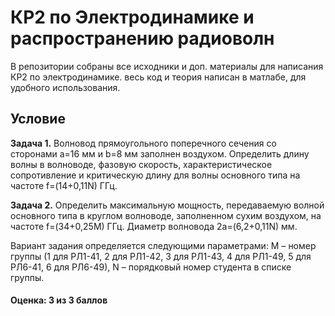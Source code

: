 # КР2 по Электродинамике и распространению радиоволн

В репозитории собраны все исходники и доп. материалы для написания КР2 по электродинамике. весь код и теория написан в матлабе, для удобного использования. 

## Условие 
**Задача 1.** Волновод прямоугольного поперечного сечения со сторонами 
a=16 мм и b=8 мм заполнен воздухом. Определить длину волны в 
волноводе, фазовую скорость, характеристическое сопротивление и 
критическую длину для волны основного типа на частоте f=(14+0,11N) 
ГГц. 

**Задача 2.** Определить максимальную мощность, передаваемую волной 
основного типа в круглом волноводе, заполненном сухим воздухом, на 
частоте f=(34+0,25M) ГГц. Диаметр волновода 2a=(6,2+0,11N) мм. 

Вариант задания определяется следующими параметрами: M – номер группы 
(1 для РЛ1-41, 2 для РЛ1-42, 3 для РЛ1-43, 4 для РЛ1-49, 5 для РЛ6-41, 6 для 
РЛ6-49), N – порядковый номер студента в списке группы.

#### Оценка: 3 из 3 баллов
